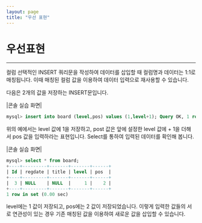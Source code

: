 ```yaml
---
layout: page
title: "우선 표현"
--- 
```


# 우선표현
---
컬럼 선택적인 INSERT 쿼리문을 작성하여 데이터를 삽입할 때 컬럼명과 데이터는 1:1로 매칭됩니다. 
이때 매칭된 컬럼 값을 이용하여 데이터 입력으로 재사용할 수 있습니다.  

다음은 2개의 값을 저장하는 INSERT문입니다.  

|콘솔 실습 화면| 
```sql
mysql> insert into board (level,pos) values (1,level+1); Query OK, 1 row affected (0.01 sec) 
```

위의 예에서는 level 값에 1을 저장하고, post 값은 앞에 설정한 level 값에 + 1을 더해서 pos 값을 입력하라는 표현입니다. 
Select를 통하여 입력된 데이터를 확인해 봅니다.  

|콘솔 실습 화면| 
```sql
mysql> select * from board;
+----+---------+-------+-------+------+
| Id | regdate | title | level | pos  |
+----+---------+-------+-------+------+
|  3 | NULL    | NULL  |     1 |    2 |
+----+---------+-------+-------+------+
1 row in set (0.00 sec)
```

level에는 1 값이 저장되고, pos에는 2 값이 저장되었습니다. 
이렇게 입력한 값들의 서로 연관성이 있는 경우 기존 매칭된 값을 이용하여 새로운 값을 삽입할 수 있습니다.  

